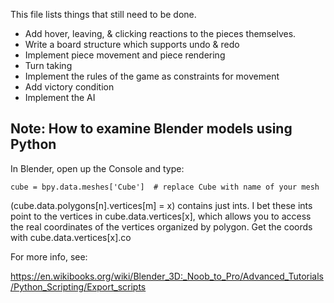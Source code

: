 This file lists things that still need to be done.

* Add hover, leaving, & clicking reactions to the pieces themselves.
* Write a board structure which supports undo & redo
* Implement piece movement and piece rendering
* Turn taking
* Implement the rules of the game as constraints for movement
* Add victory condition
* Implement the AI

## Note: How to examine Blender models using Python

In Blender, open up the Console and type:

    cube = bpy.data.meshes['Cube']  # replace Cube with name of your mesh

(cube.data.polygons[n].vertices[m] = x) contains just ints.  I bet these
ints point to the vertices in cube.data.vertices[x], which allows
you to access the real coordinates of the vertices organized by polygon.
Get the coords with cube.data.vertices[x].co

For more info, see:

  https://en.wikibooks.org/wiki/Blender_3D:_Noob_to_Pro/Advanced_Tutorials/Python_Scripting/Export_scripts

